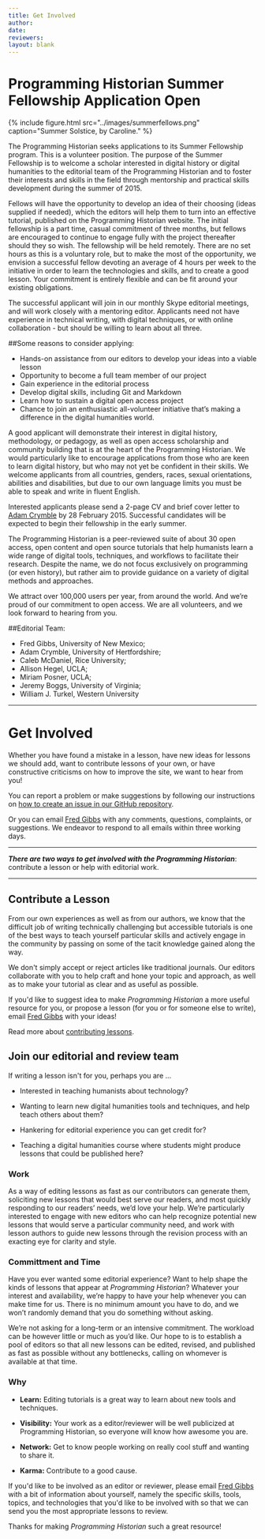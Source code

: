 ```yaml
---
title: Get Involved
author: 
date: 
reviewers: 
layout: blank
---
```


# Programming Historian Summer Fellowship Application Open

{% include figure.html src="../images/summerfellows.png" caption="Summer Solstice, by Caroline." %}

The Programming Historian seeks applications to its Summer Fellowship program. This is a volunteer position. The purpose of the Summer Fellowship is to welcome a scholar interested in digital history or digital humanities to the editorial team of the Programming Historian and to foster their interests and skills in the field through mentorship and practical skills development during the summer of 2015.

Fellows will have the opportunity to develop an idea of their choosing (ideas supplied if needed), which the editors will help them to turn into an effective tutorial, published on the Programming Historian website. The initial fellowship is a part time, casual commitment of three months, but fellows are encouraged to continue to engage fully with the project thereafter should they so wish. The fellowship will be held remotely. There are no set hours as this is a voluntary role, but to make the most of the opportunity, we envision a successful fellow devoting an average of 4 hours per week to the initiative in order to learn the technologies and skills, and to create a good lesson. Your commitment is entirely flexible and can be fit around your existing obligations.

The successful applicant will join in our monthly Skype editorial meetings, and will work closely with a mentoring editor. Applicants need not have experience in technical writing, with digital techniques, or with online collaboration - but should be willing to learn about all three. 

##Some reasons to consider applying:

* Hands-on assistance from our editors to develop your ideas into a viable lesson
* Opportunity to become a full team member of our project
* Gain experience in the editorial process
* Develop digital skills, including Git and Markdown
* Learn how to sustain a digital open access project
* Chance to join an enthusiastic all-volunteer initiative that’s making a difference in the digital humanities world.

A good applicant will demonstrate their interest in digital history, methodology, or pedagogy, as well as open access scholarship and community building that is at the heart of the Programming Historian. We would particularly like to encourage applications from those who are keen to learn digital history, but who may not yet be confident in their skills. We welcome applicants from all countries, genders, races, sexual orientations, abilities and disabilities, but due to our own language limits you must be able to speak and write in fluent English.

Interested applicants please send a 2-page CV and brief cover letter to <a href="mailto:adam.crymble@gmail.com">Adam Crymble</a> by 28 February 2015. Successful candidates will be expected to begin their fellowship in the early summer.

The Programming Historian is a peer-reviewed suite of about 30 open access, open content and open source tutorials that help humanists learn a wide range of digital tools, techniques, and workflows to facilitate their research. Despite the name, we do not focus exclusively on programming (or even history), but rather aim to provide guidance on a variety of digital methods and approaches.

We attract over 100,000 users per year, from around the world. And we’re proud of our commitment to open access. We are all volunteers, and we look forward to hearing from you.


##Editorial Team:

* Fred Gibbs, University of New Mexico; 
* Adam Crymble, University of Hertfordshire; 
* Caleb McDaniel, Rice University; 
* Allison Hegel, UCLA; 
* Miriam Posner, UCLA; 
* Jeremy Boggs, University of Virginia; 
* William J. Turkel, Western University


---
# Get Involved 

Whether you have found a mistake in a lesson, have new ideas for lessons we should add, want to contribute lessons of your own, or have constructive criticisms on how to improve the site, we want to hear from you!

You can report a problem or make suggestions by following our instructions on [how to create an issue in our GitHub repository](https://github.com/programminghistorian/jekyll/wiki/Reporting-Issues).

Or you can email <a href="mailto:fwgibbs@gmail.com">Fred Gibbs</a> with any comments, questions, complaints, or suggestions.  We endeavor to respond to all emails within three working days.

-----

***There are two ways to get involved with the _Programming Historian_***: contribute a lesson or help with editorial work.

-----

## Contribute a Lesson

From our own experiences as well as from our authors, we know that the
difficult job of writing technically challenging but accessible
tutorials is one of the best ways to teach yourself particular skills
and actively engage in the community by passing on some of the tacit
knowledge gained along the way. 

We don't simply accept or reject articles like traditional journals. Our editors collaborate with you to help craft and hone your topic and approach, as well as to make your tutorial as clear and as useful as possible. 

If you'd like to suggest idea to make _Programming Historian_ a more useful resource for you, or propose a lesson (for you or for someone else to write), email <a href="mailto:fwgibbs@gmail.com">Fred Gibbs</a> with your ideas! 

Read more about [contributing lessons](submissions).


## Join our editorial and review team
If writing a lesson isn't for you, perhaps you are ... 

-   Interested in teaching humanists about technology?

-   Wanting to learn new digital humanities tools and techniques, and help
    teach others about them?

-   Hankering for editorial experience you can get credit for?

-   Teaching a digital humanities course where students might
    produce lessons that could be published here?


### Work
As a way of editing lessons as fast as our contributors can generate
them, soliciting new lessons that would best serve our readers, and most
quickly responding to our readers’ needs, we’d love your help. We’re
particularly interested to engage with new editors who can help
recognize potential new lessons that would serve a particular community
need, and work with lesson authors to guide new lessons through the
revision process with an exacting eye for clarity and style.

### Committment and Time
Have you ever wanted some editorial experience? Want to help shape the kinds of
lessons that appear at _Programming Historian_? Whatever your interest and
availability, we’re happy to have your help whenever you can make
time for us. There is no minimum amount you have to do, and we won’t
randomly demand that you do something without asking.

We’re not asking for a long-term or an intensive commitment. The workload
can be however little or much as you’d like. Our hope to is to establish
a pool of editors so that all new lessons can be edited, revised, and
published as fast as possible without any bottlenecks, calling on whomever is available at that time.

### Why

- **Learn:** Editing tutorials is a great way to learn about new tools and
techniques.

- **Visibility:** Your work as a editor/reviewer will be well publicized
at Programming Historian, so everyone will know how awesome you are.

- **Network:** Get to know people working on really cool stuff and
wanting to share it.

- **Karma:** Contribute to a good cause.

If you'd like to be involved as an editor or reviewer, please email <a href="mailto:fwgibbs@gmail.com">Fred Gibbs</a> with a bit of information about yourself, namely the specific skills, tools, topics, and technologies that you'd like to be involved with so that we can send you the most appropriate lessons to review.

Thanks for making _Programming Historian_ such a great resource!

 [submissions]: https://github.com/programminghistorian/jekyll/wiki/submissions
